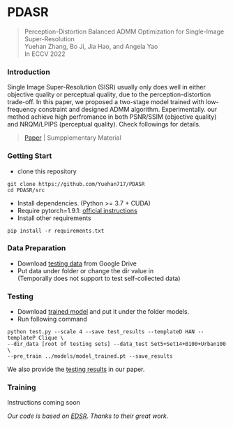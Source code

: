 # PDASR
> Perception-Distortion Balanced ADMM Optimization for Single-Image Super-Resolution  
> Yuehan Zhang, Bo Ji, Jia Hao, and Angela Yao  
> In ECCV 2022

### Introduction
Single Image Super-Resolution (SISR) usually only does well in either objective quality or perceptual quality, due to the perception-distortion trade-off. In this paper, we proposed a two-stage model trained with low-frequency constraint and designed ADMM algorithm. Experimentally. our method achieve high perfromance in both PSNR/SSIM (objective quality) and NRQM/LPIPS (perceptual quality). Check followings for details.
> [Paper](https://arxiv.org/abs/2208.03324) | Sumpplementary Material
### Getting Start
- clone this repository  
```
git clone https://github.com/Yuehan717/PDASR  
cd PDASR/src
```
- Install dependencies. (Python >= 3.7 + CUDA)
- Require pytorch=1.9.1: [official instructions](https://pytorch.org/get-started/previous-versions/)
- Install other requirements
```
pip install -r requirements.txt
```

### Data Preparation
- Download [testing data](https://drive.google.com/drive/folders/1u7pWhYqO1Mmba76aH-_-8rUFqe0oeyW5?usp=sharing) from Google Drive
- Put data under folder or change the dir value in  
(Temporally does not support to test self-collected data)

### Testing
- Download [trained model](https://drive.google.com/drive/folders/1u7pWhYqO1Mmba76aH-_-8rUFqe0oeyW5?usp=sharing) and put it under the folder models.
- Run following command
```
python test.py --scale 4 --save test_results --templateD HAN --templateP Clique \
--dir_data [root of testing sets] --data_test Set5+Set14+B100+Urban100 \
--pre_train ../models/model_trained.pt --save_results
```
We also provide the [testing results](https://drive.google.com/drive/folders/1u7pWhYqO1Mmba76aH-_-8rUFqe0oeyW5?usp=sharing) in our paper.
### Training

Instructions coming soon  

_Our code is based on [EDSR](https://github.com/sanghyun-son/EDSR-PyTorch). Thanks to their great work._
